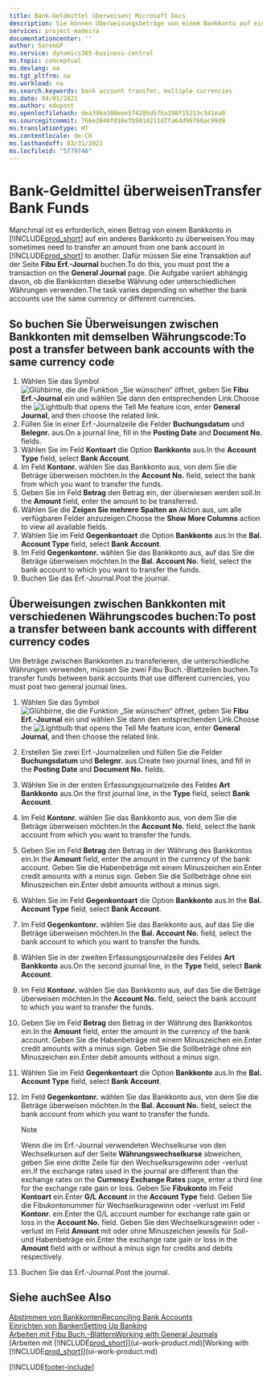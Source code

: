 ```yaml
---
title: Bank-Geldmittel überweisen| Microsoft Docs
description: Sie können Überweisungsbeträge von einem Bankkonto auf ein anders übertragen, einschliesslich verschiedene Währungen, indem Sie die Transaktion im Fibu Erf.-Journal buchen.
services: project-madeira
documentationcenter: ''
author: SorenGP
ms.service: dynamics365-business-central
ms.topic: conceptual
ms.devlang: na
ms.tgt_pltfrm: na
ms.workload: na
ms.search.keywords: bank account transfer, multiple currencies
ms.date: 04/01/2021
ms.author: edupont
ms.openlocfilehash: dea39ba380eee574205d57ba198f15213c341ea0
ms.sourcegitcommit: 766e2840fd16efb901d211d7fa64d96766ac99d9
ms.translationtype: HT
ms.contentlocale: de-CH
ms.lasthandoff: 03/31/2021
ms.locfileid: "5779746"
---
```

# <a name="transfer-bank-funds"></a><span data-ttu-id="59c42-103">Bank-Geldmittel überweisen</span><span class="sxs-lookup"><span data-stu-id="59c42-103">Transfer Bank Funds</span></span>
<span data-ttu-id="59c42-104">Manchmal ist es erforderlich, einen Betrag von einem Bankkonto in [!INCLUDE[prod_short](includes/prod_short.md)] auf ein anderes Bankkonto zu überweisen.</span><span class="sxs-lookup"><span data-stu-id="59c42-104">You may sometimes need to transfer an amount from one bank account in [!INCLUDE[prod_short](includes/prod_short.md)] to another.</span></span> <span data-ttu-id="59c42-105">Dafür müssen Sie eine Transaktion auf der Seite **Fibu Erf.-Journal** buchen.</span><span class="sxs-lookup"><span data-stu-id="59c42-105">To do this, you must post the a transaction on the **General Journal** page.</span></span> <span data-ttu-id="59c42-106">Die Aufgabe variiert abhängig davon, ob die Bankkonten dieselbe Währung oder unterschiedlichen Währungen verwenden.</span><span class="sxs-lookup"><span data-stu-id="59c42-106">The task varies depending on whether the bank accounts use the same currency or different currencies.</span></span>

## <a name="to-post-a-transfer-between-bank-accounts-with-the-same-currency-code"></a><span data-ttu-id="59c42-107">So buchen Sie Überweisungen zwischen Bankkonten mit demselben Währungscode:</span><span class="sxs-lookup"><span data-stu-id="59c42-107">To post a transfer between bank accounts with the same currency code</span></span>
1. <span data-ttu-id="59c42-108">Wählen Sie das Symbol ![Glühbirne, die die Funktion „Sie wünschen“ öffnet](media/ui-search/search_small.png "Tell Me-Funktion"), geben Sie **Fibu Erf.-Journal** ein und wählen Sie dann den entsprechenden Link.</span><span class="sxs-lookup"><span data-stu-id="59c42-108">Choose the ![Lightbulb that opens the Tell Me feature](media/ui-search/search_small.png "Tell me what you want to do") icon, enter **General Journal**, and then choose the related link.</span></span>
2. <span data-ttu-id="59c42-109">Füllen Sie in einer Erf.-Journalzeile die Felder **Buchungsdatum** und **Belegnr.** aus.</span><span class="sxs-lookup"><span data-stu-id="59c42-109">On a journal line, fill in the **Posting Date** and **Document No.** fields.</span></span>
3. <span data-ttu-id="59c42-110">Wählen Sie im Feld **Kontoart** die Option **Bankkonto** aus.</span><span class="sxs-lookup"><span data-stu-id="59c42-110">In the **Account Type** field, select **Bank Account**.</span></span>
4. <span data-ttu-id="59c42-111">Im Feld **Kontonr.** wählen Sie das Bankkonto aus, von dem Sie die Beträge überweisen möchten.</span><span class="sxs-lookup"><span data-stu-id="59c42-111">In the **Account No.** field, select the bank from which you want to transfer the funds.</span></span>
5. <span data-ttu-id="59c42-112">Geben Sie im Feld **Betrag** den Betrag ein, der überwiesen werden soll.</span><span class="sxs-lookup"><span data-stu-id="59c42-112">In the **Amount** field, enter the amount to be transferred.</span></span>
6. <span data-ttu-id="59c42-113">Wählen Sie die **Zeigen Sie mehrere Spalten an** Aktion aus, um alle verfügbaren Felder anzuzeigen.</span><span class="sxs-lookup"><span data-stu-id="59c42-113">Choose the **Show More Columns** action to view all available fields.</span></span>
7. <span data-ttu-id="59c42-114">Wählen Sie im Feld **Gegenkontoart** die Option **Bankkonto** aus.</span><span class="sxs-lookup"><span data-stu-id="59c42-114">In the **Bal. Account Type** field, select **Bank Account**.</span></span>
8. <span data-ttu-id="59c42-115">Im Feld **Gegenkontonr.** wählen Sie das Bankkonto aus, auf das Sie die Beträge überweisen möchten.</span><span class="sxs-lookup"><span data-stu-id="59c42-115">In the **Bal. Account No.** field, select the bank account to which you want to transfer the funds.</span></span>
9. <span data-ttu-id="59c42-116">Buchen Sie das Erf.-Journal.</span><span class="sxs-lookup"><span data-stu-id="59c42-116">Post the journal.</span></span>

## <a name="to-post-a-transfer-between-bank-accounts-with-different-currency-codes"></a><span data-ttu-id="59c42-117">Überweisungen zwischen Bankkonten mit verschiedenen Währungscodes buchen:</span><span class="sxs-lookup"><span data-stu-id="59c42-117">To post a transfer between bank accounts with different currency codes</span></span>
<span data-ttu-id="59c42-118">Um Beträge zwischen Bankkonten zu transferieren, die unterschiedliche Währungen verwenden, müssen Sie zwei Fibu Buch.-Blattzeilen buchen.</span><span class="sxs-lookup"><span data-stu-id="59c42-118">To transfer funds between bank accounts that use different currencies, you must post two general journal lines.</span></span>

1. <span data-ttu-id="59c42-119">Wählen Sie das Symbol ![Glühbirne, die die Funktion „Sie wünschen“ öffnet](media/ui-search/search_small.png "Tell Me-Funktion"), geben Sie **Fibu Erf.-Journal** ein und wählen Sie dann den entsprechenden Link.</span><span class="sxs-lookup"><span data-stu-id="59c42-119">Choose the ![Lightbulb that opens the Tell Me feature](media/ui-search/search_small.png "Tell me what you want to do") icon, enter **General Journal**, and then choose the related link.</span></span>
2. <span data-ttu-id="59c42-120">Erstellen Sie zwei Erf.-Journalzeilen und füllen Sie die Felder **Buchungsdatum** und **Belegnr.** aus.</span><span class="sxs-lookup"><span data-stu-id="59c42-120">Create two journal lines, and fill in the **Posting Date** and **Document No.** fields.</span></span>
3. <span data-ttu-id="59c42-121">Wählen Sie in der ersten Erfassungsjournalzeile des Feldes **Art** **Bankkonto** aus.</span><span class="sxs-lookup"><span data-stu-id="59c42-121">On the first journal line, in the **Type** field, select **Bank Account**.</span></span>
4. <span data-ttu-id="59c42-122">Im Feld **Kontonr.** wählen Sie das Bankkonto aus, von dem Sie die Beträge überweisen möchten.</span><span class="sxs-lookup"><span data-stu-id="59c42-122">In the **Account No.** field, select the bank account from which you want to transfer the funds.</span></span>
5. <span data-ttu-id="59c42-123">Geben Sie im Feld **Betrag** den Betrag in der Währung des Bankkontos ein.</span><span class="sxs-lookup"><span data-stu-id="59c42-123">In the **Amount** field, enter the amount in the currency of the bank account.</span></span> <span data-ttu-id="59c42-124">Geben Sie die Habenbeträge mit einem Minuszeichen ein.</span><span class="sxs-lookup"><span data-stu-id="59c42-124">Enter credit amounts with a minus sign.</span></span> <span data-ttu-id="59c42-125">Geben Sie die Sollbeträge ohne ein Minuszeichen ein.</span><span class="sxs-lookup"><span data-stu-id="59c42-125">Enter debit amounts without a minus sign.</span></span>
6. <span data-ttu-id="59c42-126">Wählen Sie im Feld **Gegenkontoart** die Option **Bankkonto** aus.</span><span class="sxs-lookup"><span data-stu-id="59c42-126">In the **Bal. Account Type** field, select **Bank Account**.</span></span>
7. <span data-ttu-id="59c42-127">Im Feld **Gegenkontonr.** wählen Sie das Bankkonto aus, auf das Sie die Beträge überweisen möchten.</span><span class="sxs-lookup"><span data-stu-id="59c42-127">In the **Bal. Account No.** field, select the bank account to which you want to transfer the funds.</span></span>
8. <span data-ttu-id="59c42-128">Wählen Sie in der zweiten Erfassungsjournalzeile des Feldes **Art** **Bankkonto** aus.</span><span class="sxs-lookup"><span data-stu-id="59c42-128">On the second journal line, in the **Type** field, select **Bank Account**.</span></span>
9. <span data-ttu-id="59c42-129">Im Feld **Kontonr.** wählen Sie das Bankkonto aus, auf das Sie die Beträge überweisen möchten.</span><span class="sxs-lookup"><span data-stu-id="59c42-129">In the **Account No.** field, select the bank account to which you want to transfer the funds.</span></span>
10. <span data-ttu-id="59c42-130">Geben Sie im Feld **Betrag** den Betrag in der Währung des Bankkontos ein.</span><span class="sxs-lookup"><span data-stu-id="59c42-130">In the **Amount** field, enter the amount in the currency of the bank account.</span></span> <span data-ttu-id="59c42-131">Geben Sie die Habenbeträge mit einem Minuszeichen ein.</span><span class="sxs-lookup"><span data-stu-id="59c42-131">Enter credit amounts with a minus sign.</span></span> <span data-ttu-id="59c42-132">Geben Sie die Sollbeträge ohne ein Minuszeichen ein.</span><span class="sxs-lookup"><span data-stu-id="59c42-132">Enter debit amounts without a minus sign.</span></span>
11. <span data-ttu-id="59c42-133">Wählen Sie im Feld **Gegenkontoart** die Option **Bankkonto** aus.</span><span class="sxs-lookup"><span data-stu-id="59c42-133">In the **Bal. Account Type** field, select **Bank Account**.</span></span>  
12. <span data-ttu-id="59c42-134">Im Feld **Gegenkontonr.** wählen Sie das Bankkonto aus, von dem Sie die Beträge überweisen möchten.</span><span class="sxs-lookup"><span data-stu-id="59c42-134">In the **Bal. Account No.** field, select the bank account from which you want to transfer the funds.</span></span>

    > [!NOTE]  
    > <span data-ttu-id="59c42-135">Wenn die im Erf.-Journal verwendeten Wechselkurse von den Wechselkursen auf der Seite **Währungswechselkurse** abweichen, geben Sie eine dritte Zeile für den Wechselkursgewinn oder -verlust ein.</span><span class="sxs-lookup"><span data-stu-id="59c42-135">If the exchange rates used in the journal are different than the exchange rates on the **Currency Exchange Rates** page, enter a third line for the exchange rate gain or loss.</span></span> <span data-ttu-id="59c42-136">Geben Sie **Fibukonto** im Feld **Kontoart** ein.</span><span class="sxs-lookup"><span data-stu-id="59c42-136">Enter **G/L Account** in the **Account Type** field.</span></span> <span data-ttu-id="59c42-137">Geben Sie die Fibukontonummer für Wechselkursgewinn oder -verlust im Feld **Kontonr.** ein.</span><span class="sxs-lookup"><span data-stu-id="59c42-137">Enter the G/L account number for exchange rate gain or loss in the **Account No.** field.</span></span> <span data-ttu-id="59c42-138">Geben Sie den Wechselkursgewinn oder - verlust im Feld **Amount** mit oder ohne Minuszeichen jeweils für Soll- und Habenbeträge ein.</span><span class="sxs-lookup"><span data-stu-id="59c42-138">Enter the exchange rate gain or loss in the **Amount** field with or without a minus sign for credits and debits respectively.</span></span>
13. <span data-ttu-id="59c42-139">Buchen Sie das Erf.-Journal.</span><span class="sxs-lookup"><span data-stu-id="59c42-139">Post the journal.</span></span>

## <a name="see-also"></a><span data-ttu-id="59c42-140">Siehe auch</span><span class="sxs-lookup"><span data-stu-id="59c42-140">See Also</span></span>
[<span data-ttu-id="59c42-141">Abstimmen von Bankkonten</span><span class="sxs-lookup"><span data-stu-id="59c42-141">Reconciling Bank Accounts</span></span>](bank-manage-bank-accounts.md)  
[<span data-ttu-id="59c42-142">Einrichten von Banken</span><span class="sxs-lookup"><span data-stu-id="59c42-142">Setting Up Banking</span></span>](bank-setup-banking.md)  
[<span data-ttu-id="59c42-143">Arbeiten mit Fibu Buch.-Blättern</span><span class="sxs-lookup"><span data-stu-id="59c42-143">Working with General Journals</span></span>](ui-work-general-journals.md)  
<span data-ttu-id="59c42-144">[Arbeiten mit [!INCLUDE[prod_short](includes/prod_short.md)]](ui-work-product.md)</span><span class="sxs-lookup"><span data-stu-id="59c42-144">[Working with [!INCLUDE[prod_short](includes/prod_short.md)]](ui-work-product.md)</span></span>


[!INCLUDE[footer-include](includes/footer-banner.md)]